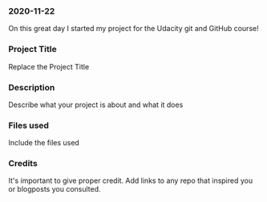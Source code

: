 ### 2020-11-22
On this great day I started my project for the Udacity git and GitHub course!

### Project Title
Replace the Project Title

### Description
Describe what your project is about and what it does

### Files used
Include the files used

### Credits
It's important to give proper credit. Add links to any repo that inspired you or blogposts you consulted.

